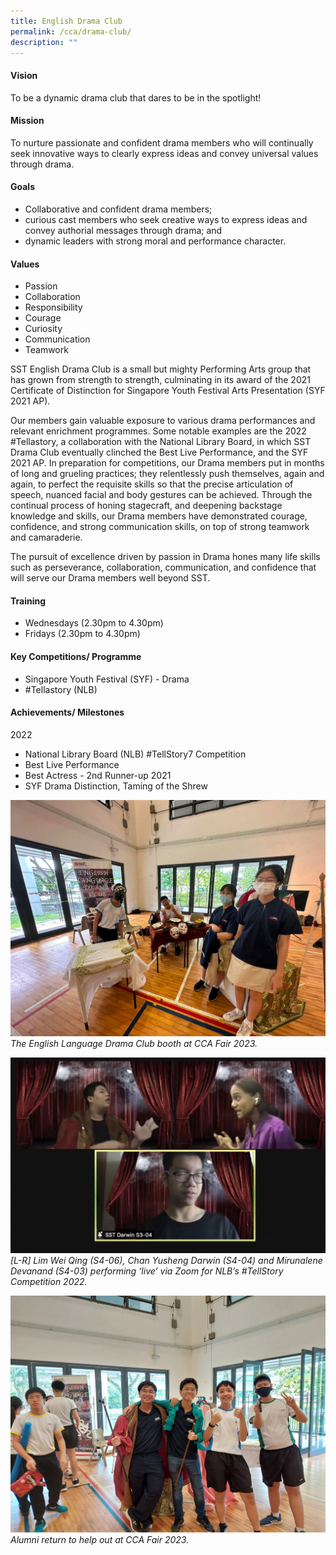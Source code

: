 ```yaml
---
title: English Drama Club
permalink: /cca/drama-club/
description: ""
---
```

#### Vision
To be a dynamic drama club that dares to be in the spotlight!

#### Mission
To nurture passionate and confident drama members who will continually seek innovative ways to clearly express ideas and convey universal values through drama.

#### Goals
*   Collaborative and confident drama members;
*   curious cast members who seek creative ways to express ideas and convey authorial messages through drama; and
*   dynamic leaders with strong moral and performance character.
    
#### Values 
*   Passion 
*   Collaboration 
*   Responsibility
*   Courage
*   Curiosity
*   Communication
*   Teamwork
    
SST English Drama Club is a small but mighty Performing Arts group that has grown from strength to strength, culminating in its award of the 2021 Certificate of Distinction for Singapore Youth Festival Arts Presentation (SYF 2021 AP). 

Our members gain valuable exposure to various drama performances and relevant enrichment programmes. Some notable examples are the 2022 #Tellastory, a collaboration with the National Library Board, in which SST Drama Club eventually clinched the Best Live Performance, and the SYF 2021 AP. In preparation for competitions, our Drama members put in months of long and grueling practices; they relentlessly push themselves, again and again, to perfect the requisite skills so that the precise articulation of speech, nuanced facial and body gestures can be achieved. Through the continual process of honing stagecraft, and deepening backstage knowledge and skills, our Drama members have demonstrated courage, confidence, and strong communication skills, on top of strong teamwork and camaraderie.

The pursuit of excellence driven by passion in Drama hones many life skills such as perseverance, collaboration, communication, and confidence that will serve our Drama members well beyond SST.

#### Training 

*   Wednesdays (2.30pm to 4.30pm)
*   Fridays (2.30pm to 4.30pm)

#### Key Competitions/ Programme
*   Singapore Youth Festival (SYF) - Drama
*   #Tellastory (NLB)
    
#### Achievements/ Milestones
2022
*   National Library Board (NLB) #TellStory7 Competition
*   Best Live Performance
*   Best Actress - 2nd Runner-up
2021
*   SYF Drama Distinction, Taming of the Shrew


![](/images/CCA/drama%2001.png) 
*The English Language Drama Club booth at CCA Fair 2023.*

![](/images/CCA/drama%2003.png)
*\[L-R\] Lim Wei Qing (S4-06), Chan Yusheng Darwin (S4-04) and Mirunalene Devanand (S4-03) performing ‘live’ via Zoom for NLB’s #TellStory Competition 2022.*

![](/images/CCA/drama%2004.jpg)
*Alumni return to help out at CCA Fair 2023.*